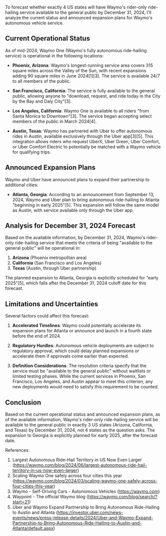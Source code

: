 To forecast whether exactly 4 US states will have Waymo's rider-only ride-hailing service available to the general public by December 31, 2024, I'll analyze the current status and announced expansion plans for Waymo's autonomous vehicle service.

## Current Operational Status

As of mid-2024, Waymo One (Waymo's fully autonomous ride-hailing service) is operational in the following locations:

- **Phoenix, Arizona**: Waymo's longest-running service area covers 315 square miles across the Valley of the Sun, with recent expansions adding 90 square miles in June 2024[1][3]. The service is available 24/7 to all members of the public.

- **San Francisco, California**: The service is fully available to the general public, allowing anyone to "download, request, and ride today in the City by the Bay and Daly City"[3].

- **Los Angeles, California**: Waymo One is available to all riders "from Santa Monica to Downtown"[3]. The service began accepting select members of the public in March 2024[4].

- **Austin, Texas**: Waymo has partnered with Uber to offer autonomous rides in Austin, available exclusively through the Uber app[3][5]. This integration allows riders who request UberX, Uber Green, Uber Comfort, or Uber Comfort Electric to potentially be matched with a Waymo vehicle for qualifying trips.

## Announced Expansion Plans

Waymo and Uber have announced plans to expand their partnership to additional cities:

- **Atlanta, Georgia**: According to an announcement from September 13, 2024, Waymo and Uber plan to bring autonomous ride-hailing to Atlanta "beginning in early 2025"[5]. This expansion will follow the same model as Austin, with service available only through the Uber app.

## Analysis for December 31, 2024 Forecast

Based on the available information, by December 31, 2024, Waymo's rider-only ride-hailing service that meets the criteria of being "available to the general public" will be operational in:

1. **Arizona** (Phoenix metropolitan area)
2. **California** (San Francisco and Los Angeles)
3. **Texas** (Austin, through Uber partnership)

The planned expansion to Atlanta, Georgia is explicitly scheduled for "early 2025"[5], which falls after the December 31, 2024 cutoff date for this forecast.

## Limitations and Uncertainties

Several factors could affect this forecast:

1. **Accelerated Timelines**: Waymo could potentially accelerate its expansion plans for Atlanta or announce and launch in a fourth state before the end of 2024.

2. **Regulatory Hurdles**: Autonomous vehicle deployments are subject to regulatory approval, which could delay planned expansions or accelerate them if approvals come earlier than expected.

3. **Definition Considerations**: The resolution criteria specify that the service must be "available to the general public" without waitlists or limited testing phases. While the current services in Phoenix, San Francisco, Los Angeles, and Austin appear to meet this criterion, any new deployments would need to satisfy this requirement to be counted.

## Conclusion

Based on the current operational status and announced expansion plans, as of the available information, Waymo's rider-only ride-hailing service will be available to the general public in exactly 3 US states (Arizona, California, and Texas) by December 31, 2024, not 4 states as the question asks. The expansion to Georgia is explicitly planned for early 2025, after the forecast date.

References:
1. Largest Autonomous Ride-Hail Territory in US Now Even Larger (https://waymo.com/blog/2024/06/largest-autonomous-ride-hail-territory-in-us-now-even-larger)
2. Scaling Waymo One safely across four cities this year (https://waymo.com/blog/2024/03/scaling-waymo-one-safely-across-four-cities-this-year)
3. Waymo - Self-Driving Cars - Autonomous Vehicles (https://waymo.com)
4. Waypoint - The official Waymo blog (https://waymo.com/blog/search/?start=21)
5. Uber and Waymo Expand Partnership to Bring Autonomous Ride-Hailing to Austin and Atlanta (https://investor.uber.com/news-events/news/press-release-details/2024/Uber-and-Waymo-Expand-Partnership-to-Bring-Autonomous-Ride-Hailing-to-Austin-and-Atlanta/default.aspx)